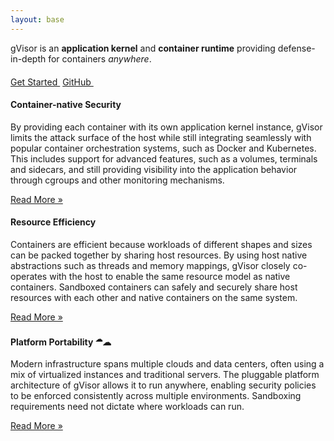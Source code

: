 ```yaml
---
layout: base
---
```

<div class="jumbotron jumbotron-fluid">
  <div class="container">
    <div class="row">
      <div class="col-md-3"></div>
      <div class="col-md-6">
        <p>gVisor is an <b>application kernel</b> and <b>container runtime</b> providing defense-in-depth for containers <em>anywhere</em>.</p>
        <p style="margin-top: 20px;">
          <a class="btn" href="/docs/">Get Started&nbsp;<i class="fas fa-arrow-alt-circle-right ml-2"></i></a>
          <a class="btn btn-inverse" href="https://github.com/google/gvisor">GitHub&nbsp;<i class="fab fa-github ml-2"></i></a>
        </p>
      </div>
      <div class="col-md-3"></div>
    </div>
  </div>
</div>

<div class="container"> <!-- Full page container. -->

<div class="row">
  <div class="col-md-4">
    <h4 id="seamless-security">Container-native Security <i class="fas fa-lock"></i></h4>
    <p>By providing each container with its own application kernel instance,
    gVisor limits the attack surface of the host while still integrating
    seamlessly with popular container orchestration systems, such as Docker and
    Kubernetes. This includes support for advanced features, such as a volumes,
    terminals and sidecars, and still providing visibility into the application
    behavior through cgroups and other monitoring mechanisms.
    </p>
    <a class="button" href="/docs/architecture_guide/security/">Read More &raquo;</a>
  </div>

  <div class="col-md-4">
    <h4 id="resource-efficiency">Resource Efficiency <i class="fas fa-feather-alt"></i></h4>
    <p>Containers are efficient because workloads of different shapes and sizes
    can be packed together by sharing host resources. By using host native
    abstractions such as threads and memory mappings, gVisor closely co-operates
    with the host to enable the same resource model as native containers.
    Sandboxed containers can safely and securely share host resources with each
    other and native containers on the same system.
    </p>
    <a class="button" href="/docs/architecture_guide/resources/">Read More &raquo;</a>
  </div>

  <div class="col-md-4">
    <h4 id="platform-portability">Platform Portability <sup>&#9729;</sup>&#9729;</h4>
    <p>Modern infrastructure spans multiple clouds and data centers, often using
    a mix of virtualized instances and traditional servers. The pluggable
    platform architecture of gVisor allows it to run anywhere, enabling security
    policies to be enforced consistently across multiple environments.
    Sandboxing requirements need not dictate where workloads can run.
    </p>
    <a class="button" href="/docs/architecture_guide/platforms/">Read More &raquo;</a>
  </div>
</div>

</div> <!-- container -->
